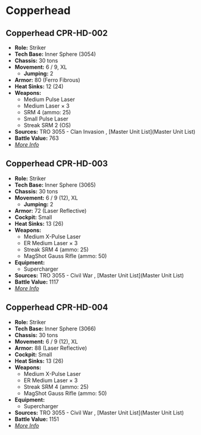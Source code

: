 # Copperhead 

## Copperhead CPR-HD-002 

- **Role:** Striker 
- **Tech Base:** Inner Sphere (3054) 
- **Chassis:** 30 tons 
- **Movement:** 6 / 9, XL 
  - **Jumping:** 2 
- **Armor:** 80 (Ferro Fibrous) 
- **Heat Sinks:** 12 (24) 
- **Weapons:** 
  - Medium Pulse Laser 
  - Medium Laser × 3 
  - SRM 4 (ammo: 25) 
  - Small Pulse Laser 
  - Streak SRM 2 (OS) 
- **Sources:** TRO 3055 - Clan Invasion , [Master Unit List](Master Unit List) 
- **Battle Value:** 763 
- [*More Info*](copperhead/copperhead_cpr-hd-002.md) 

## Copperhead CPR-HD-003 

- **Role:** Striker 
- **Tech Base:** Inner Sphere (3065) 
- **Chassis:** 30 tons 
- **Movement:** 6 / 9 (12), XL 
  - **Jumping:** 2 
- **Armor:** 72 (Laser Reflective) 
- **Cockpit:** Small 
- **Heat Sinks:** 13 (26) 
- **Weapons:** 
  - Medium X-Pulse Laser 
  - ER Medium Laser × 3 
  - Streak SRM 4 (ammo: 25) 
  - MagShot Gauss Rifle (ammo: 50) 
- **Equipment:** 
  - Supercharger 
- **Sources:** TRO 3055 - Civil War , [Master Unit List](Master Unit List) 
- **Battle Value:** 1117 
- [*More Info*](copperhead/copperhead_cpr-hd-003.md) 

## Copperhead CPR-HD-004 

- **Role:** Striker 
- **Tech Base:** Inner Sphere (3066) 
- **Chassis:** 30 tons 
- **Movement:** 6 / 9 (12), XL 
- **Armor:** 88 (Laser Reflective) 
- **Cockpit:** Small 
- **Heat Sinks:** 13 (26) 
- **Weapons:** 
  - Medium X-Pulse Laser 
  - ER Medium Laser × 3 
  - Streak SRM 4 (ammo: 25) 
  - MagShot Gauss Rifle (ammo: 50) 
- **Equipment:** 
  - Supercharger 
- **Sources:** TRO 3055 - Civil War , [Master Unit List](Master Unit List) 
- **Battle Value:** 1151 
- [*More Info*](copperhead/copperhead_cpr-hd-004.md) 

